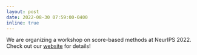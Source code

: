 ```yaml
---
layout: post
date: 2022-08-30 07:59:00-0400
inline: true
---
```


We are organizing a workshop on score-based methods at NeurIPS 2022. Check out our [website](https://score-based-methods-workshop.github.io) for details!
